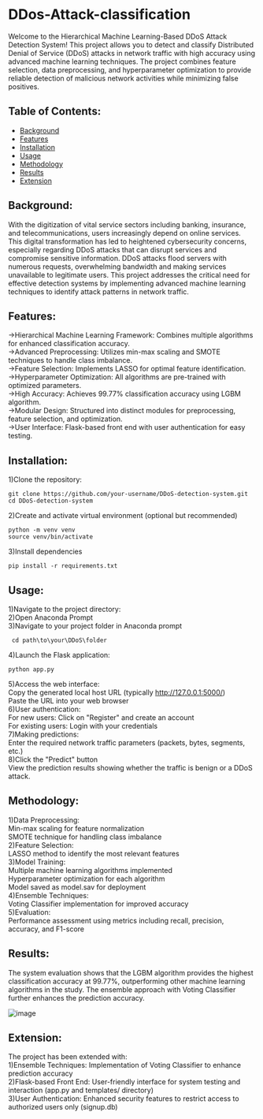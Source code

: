 # DDos-Attack-classification
Welcome to the Hierarchical Machine Learning-Based DDoS Attack Detection System! This project allows you to detect and classify Distributed Denial of Service (DDoS) attacks in network traffic with high accuracy using advanced machine learning techniques.
The project combines feature selection, data preprocessing, and hyperparameter optimization to provide reliable detection of malicious network activities while minimizing false positives.

## Table of Contents:
- [Background](#background)
- [Features](#features)
- [Installation](#installation)
- [Usage](#usage)
- [Methodology](#methodology)
- [Results](#results)
- [Extension](#extension)

## Background:
With the digitization of vital service sectors including banking, insurance, and telecommunications, users increasingly depend on online services. This digital transformation has led to heightened cybersecurity concerns, especially regarding DDoS attacks that can disrupt services and compromise sensitive information.
DDoS attacks flood servers with numerous requests, overwhelming bandwidth and making services unavailable to legitimate users. This project addresses the critical need for effective detection systems by implementing advanced machine learning techniques to identify attack patterns in network traffic.

## Features:
->Hierarchical Machine Learning Framework: Combines multiple algorithms for enhanced classification accuracy.<br>
->Advanced Preprocessing: Utilizes min-max scaling and SMOTE techniques to handle class imbalance.<br>
->Feature Selection: Implements LASSO for optimal feature identification.<br>
->Hyperparameter Optimization: All algorithms are pre-trained with optimized parameters.<br>
->High Accuracy: Achieves 99.77% classification accuracy using LGBM algorithm.<br>
->Modular Design: Structured into distinct modules for preprocessing, feature selection, and optimization.<br>
->User Interface: Flask-based front end with user authentication for easy testing.<br>

## Installation:
1)Clone the repository:
```bash# 
git clone https://github.com/your-username/DDoS-detection-system.git
cd DDoS-detection-system
```
2)Create and activate virtual environment (optional but recommended)
```bash#
python -m venv venv
source venv/bin/activate
```
3)Install dependencies
```bash#
pip install -r requirements.txt
```

## Usage:
1)Navigate to the project directory:<br>
2)Open Anaconda Prompt<br>
3)Navigate to your project folder in Anaconda prompt<br>
```bash#
 cd path\to\your\DDoS\folder
```
4)Launch the Flask application:
```bash#
python app.py
```
5)Access the web interface:<br>
Copy the generated local host URL (typically http://127.0.0.1:5000/)<br>
Paste the URL into your web browser<br>
6)User authentication:<br>
For new users: Click on "Register" and create an account<br>
For existing users: Login with your credentials<br>
7)Making predictions:<br>
Enter the required network traffic parameters (packets, bytes, segments, etc.)<br>
8)Click the "Predict" button<br>
View the prediction results showing whether the traffic is benign or a DDoS attack.<br>

## Methodology:
1)Data Preprocessing:<br>
Min-max scaling for feature normalization<br>
SMOTE technique for handling class imbalance<br>
2)Feature Selection:<br>
LASSO method to identify the most relevant features<br>
3)Model Training:<br>
Multiple machine learning algorithms implemented<br>
Hyperparameter optimization for each algorithm<br>
Model saved as model.sav for deployment<br>
4)Ensemble Techniques:<br>
Voting Classifier implementation for improved accuracy<br>
5)Evaluation:<br>
Performance assessment using metrics including recall, precision, accuracy, and F1-score<br>

## Results:
The system evaluation shows that the LGBM algorithm provides the highest classification accuracy at 99.77%, outperforming other machine learning algorithms in the study. The ensemble approach with Voting Classifier further enhances the prediction accuracy.

![image](https://github.com/user-attachments/assets/6af74323-d978-4cd8-996e-2dc60ed73225)

## Extension:
The project has been extended with:<br>
1)Ensemble Techniques: Implementation of Voting Classifier to enhance prediction accuracy<br>
2)Flask-based Front End: User-friendly interface for system testing and interaction (app.py and templates/ directory)<br>
3)User Authentication: Enhanced security features to restrict access to authorized users only (signup.db)<br>
